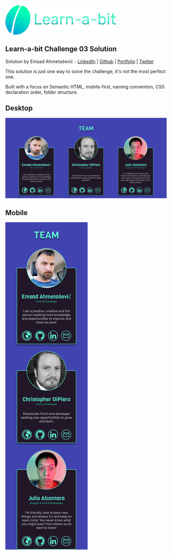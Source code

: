 <img src="../Challenge01/images/learnabit-logo.svg" />

## Learn-a-bit Challenge 03 Solution

Solution by Emsad Ahmetašević - [LinkedIn](https://www.linkedin.com/in/emsad/) | [Github](https://github.com/emsad87) | [Portfolio](https://emsad87.github.io/) | [Twitter](https://twitter.com/emsad87)

This solution is just one way to solve the challenge, it's not the most perfect one.

Built with a focus on Semantic HTML, mobile-first, naming convention, CSS declaration order, folder structure.

## Desktop

![design desktop](./images/learnabit-challenge03-desktop-emsad.png)

## Mobile

![design mobile](./images/learnabit-challenge03-mobile-emsad.png)
